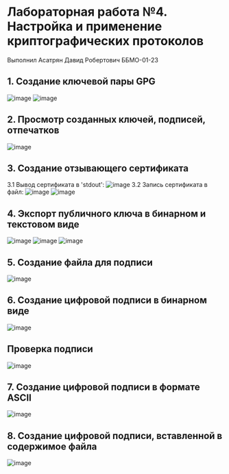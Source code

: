 # Лабораторная работа №4. Настройка и применение криптографических протоколов
Выполнил Асатрян Давид Робертович ББМО-01-23
## 1. Создание ключевой пары GPG
![image](https://github.com/asatryan173/TOIB-lab-4/assets/71139053/c4e2dd25-23b6-4a81-91ae-e91e11d273c6)
![image](https://github.com/asatryan173/TOIB-lab-4/assets/71139053/c9fca612-b9af-41ba-ba47-11b0dc22e7c8)
## 2. Просмотр созданных ключей, подписей, отпечатков
![image](https://github.com/asatryan173/TOIB-lab-4/assets/71139053/e9017389-945f-40a4-af36-d93f1133d3e9)
## 3. Создание отзывающего сертификата
3.1 Вывод сертификата в 'stdout':
![image](https://github.com/asatryan173/TOIB-lab-4/assets/71139053/0e55036d-4a6e-4c80-a34b-fa098dd77e19)
3.2 Запись сертификата в файл:
![image](https://github.com/asatryan173/TOIB-lab-4/assets/71139053/67e45768-07c2-44c3-88aa-9de468616077)
![image](https://github.com/asatryan173/TOIB-lab-4/assets/71139053/e904d262-abea-4792-8f35-11d9a6f1e1c8)
## 4. Экспорт публичного ключа в бинарном и текстовом виде
![image](https://github.com/asatryan173/TOIB-lab-4/assets/71139053/2c5e2e78-44b3-476e-9fd1-c3c14ac99f3f)
![image](https://github.com/asatryan173/TOIB-lab-4/assets/71139053/70d42f5d-36e4-4b4f-9a78-4e84a336f1fc)
![image](https://github.com/asatryan173/TOIB-lab-4/assets/71139053/fca5a41c-e391-408c-a152-e281314eda22)
## 5. Создание файла для подписи
![image](https://github.com/asatryan173/TOIB-lab-4/assets/71139053/67afd1c3-95db-42a2-96b1-1e9485563b1e)
## 6. Создание цифровой подписи в бинарном виде
![image](https://github.com/asatryan173/TOIB-lab-4/assets/71139053/fd2f02dd-797d-449b-9f6b-2eb2d9520e72)
## Проверка подписи
![image](https://github.com/asatryan173/TOIB-lab-4/assets/71139053/87c7f912-8821-47d6-8431-734fa978ba15)
## 7. Создание цифровой подписи в формате ASCII
![image](https://github.com/asatryan173/TOIB-lab-4/assets/71139053/960b5a0b-7a7c-4a76-a891-aaffedc8404a)
## 8. Создание цифровой подписи, вставленной в содержимое файла
![image](https://github.com/asatryan173/TOIB-lab-4/assets/71139053/ce54869f-445b-4a35-aeb1-af34a39d6540)
